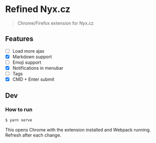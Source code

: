 # Refined Nyx.cz

> Chrome/Firefox extension for Nyx.cz

## Features

- [ ] Load more ajax
- [x] Markdown support
- [ ] Emoji support
- [x] Notifications in menubar
- [ ] Tags
- [x] CMD + Enter submit

## Dev

### How to run

```sh
$ yarn serve
```

This opens Chrome with the extension installed and Webpack running.
Refresh after each change.

